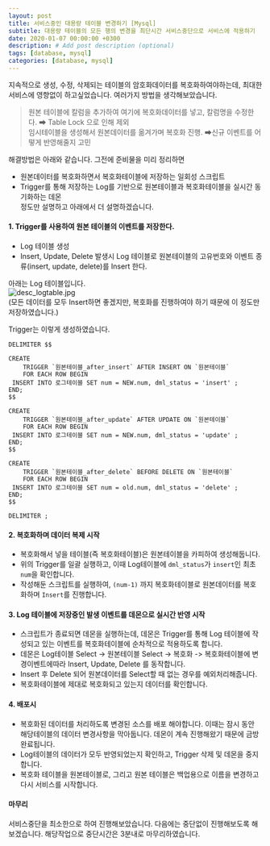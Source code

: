 ```yaml
---
layout: post
title: 서비스중인 대용량 테이블 변경하기 [Mysql]
subtitle: 대용량 테이블의 모든 행의 변경을 최단시간 서비스중단으로 서비스에 적용하기
date: 2020-01-07 00:00:00 +0300
description: # Add post description (optional)
tags: [database, mysql]
categories: [database, mysql]
---
```


지속적으로 생성, 수정, 삭제되는 테이블의 암호화데이터를 복호화하여야하는데, 최대한 서비스에 영향없이 하고싶었습니다. 여러가지 방법을 생각해보았습니다.

> 원본 테이블에 칼럼을 추가하여 여기에 복호화데이터를 넣고, 칼럼명을 수정한다. ➡ Table Lock 으로 인해 제외  
> 임시테이블을 생성해서 원본데이터를 옮겨가며 복호화 진행. ➡신규 이벤트를 어떻게 반영해줄지 고민

해결방법은 아래와 같습니다. 그전에 준비물을 미리 정리하면

-   원본데이터를 복호화하면서 복호화테이블에 저장하는 일회성 스크립트
-   Trigger를 통해 저장하는 Log를 기반으로 원본테이블과 복호화테이블을 실시간 동기화하는 데몬  
    정도만 설명하고 아래에서 더 설명하겠습니다.

#### 1. Trigger를 사용하여 원본 테이블의 이벤트를 저장한다.

-   Log 테이블 생성
-   Insert, Update, Delete 발생시 Log 테이블로 원본테이블의 고유번호와 이벤트 종류(insert, update, delete)를 Insert 한다.

아래는 Log 테이블입니다.  
![desc_logtable.jpg](https://papion93.github.io/img/desc_logtable.jpg)  
(모든 데이터를 모두 Insert하면 좋겠지만, 복호화를 진행하여야 하기 때문에 이 정도만 저장하였습니다.)

Trigger는 이렇게 생성하였습니다.

```
DELIMITER $$

CREATE
    TRIGGER `원본테이블_after_insert` AFTER INSERT ON `원본테이블`
    FOR EACH ROW BEGIN
 INSERT INTO 로그테이블 SET num = NEW.num, dml_status = 'insert' ;
END;
$$

CREATE
    TRIGGER `원본테이블_after_update` AFTER UPDATE ON `원본테이블`
    FOR EACH ROW BEGIN
 INSERT INTO 로그테이블 SET num = NEW.num, dml_status = 'update' ;
END;
$$

CREATE
    TRIGGER `원본테이블_after_delete` BEFORE DELETE ON `원본테이블`
    FOR EACH ROW BEGIN
 INSERT INTO 로그테이블 SET num = old.num, dml_status = 'delete' ;
END;
$$

DELIMITER ;
```

#### 2. 복호화하며 데이터 복제 시작

-   복호화해서 넣을 테이블(즉 복호화테이블)은 원본테이블을 카피하여 생성해둡니다.
-   위의 Trigger를 일괄 실행하고, 이때 Log테이블에 `dml_status`가 `insert`인 최초 `num`을 확인합니다.
-   작성해둔 스크립트를 실행하여, `(num-1)` 까지 복호화테이블로 원본데이터를 복호화하며 `Insert`를 진행합니다.

#### 3. Log 테이블에 저장중인 발생 이벤트를 데몬으로 실시간 반영 시작

-   스크립트가 종료되면 데몬을 실행하는데, 데몬은 Trigger를 통해 Log 테이블에 작성되고 있는 이벤트를 복호화테이블에 순차적으로 적용하도록 합니다.
-   데몬은 Log테이블 Select -> 원본테이블 Select -> 복호화 -> 복호화테이블에 변경이벤트에따라 Insert, Update, Delete 를 동작합니다.
-   Insert 후 Delete 되어 원본데이터를 Select할 때 없는 경우를 예외처리해줍니다.
-   복호화테이블에 제대로 복호화되고 있는지 데이터를 확인합니다.

#### 4. 배포시

-   복호화된 데이터를 처리하도록 변경된 소스를 배포 해야합니다. 이때는 잠시 동안 해당테이블의 데이터 변경사항을 막아둡니다. 데몬이 계속 진행해왔기 때문에 금방 완료됩니다.
-   Log테이블의 데이터가 모두 반영되었는지 확인하고, Trigger 삭제 및 데몬을 중지합니다.
-   복호화 테이블을 원본테이블로, 그리고 원본 테이블은 백업용으로 이름을 변경하고 다시 서비스를 시작합니다.

#### 마무리

서비스중단을 최소한으로 하여 진행해보았습니다. 다음에는 중단없이 진행해보도록 해보겠습니다. 해당작업으로 중단시간은 3분내로 마무리하였습니다.
